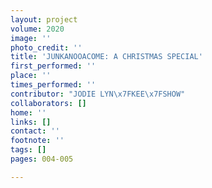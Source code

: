 ```yaml
---
layout: project
volume: 2020
image: ''
photo_credit: ''
title: 'JUNKANOOACOME: A CHRISTMAS SPECIAL'
first_performed: ''
place: ''
times_performed: ''
contributor: "JODIE LYN\x7FKEE\x7FSHOW"
collaborators: []
home: ''
links: []
contact: ''
footnote: ''
tags: []
pages: 004-005

---
```





